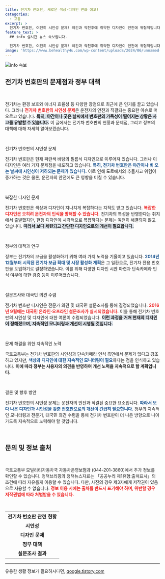 ```yaml
---
title: 전기차 번호판, 새로운 색상·디자인 변화 예고!
categories:
  - 교통
excerpt: >
  전기차 번호판, 여전히 시인성 문제! 야간과 악천후에 취약한 디자인이 안전에 위협적입니다. 정부는 개선안을 모색 중이지만, 대국민 선호도 조사와 전문가 의견은 무엇을 요구할까요? 클릭해서 알아보세요!
feature_text: >
  ## info 실시간 뉴스 속보입니다.

  전기차 번호판, 여전히 시인성 문제! 야간과 악천후에 취약한 디자인이 안전에 위협적입니다. 정부는 개선안을 모색 중이지만, 대국민 선호도 조사와 전문가 의견은 무엇을 요구할까요? 클릭해서 알아보세요!
image: 'https://www.behealthy4u.com/wp-content/uploads/2024/06/unnamed-file.png'
---
```


<p><img src="https://www.behealthy4u.com/wp-content/uploads/2024/06/unnamed-file.png" alt="info 속보" /></p>

<h2 data-ke-size="size26">전기차 번호판의 문제점과 정부 대책</h2>

<p data-ke-size="size16">&nbsp;</p>

<p>전기차는 환경 보호와 에너지 효율성 등 다양한 장점으로 최근에 큰 인기를 끌고 있습니다. 그러나 <b><span style="color: #ee2323;">전기차 번호판의 시인성 문제</span></b>은 운전자의 안전과 직결되는 중요한 이슈로 떠오르고 있습니다. <b><span style="background-color: #21538527;">특히, 야간이나 궂은 날씨에서 번호판의 가독성이 떨어지는 상황은 사고를 유발할 수 있습니다.</span></b> 이 글에서는 전기차 번호판의 현황과 문제점, 그리고 정부의 대책에 대해 자세히 알아보겠습니다.</p>

<p data-ke-size="size16">&nbsp;</p>

<p>전기차 번호판의 시인성 문제</p>

<p>전기차 번호판은 현재 파란색 바탕의 필름식 디자인으로 이루어져 있습니다. 그러나 이 디자인은 여러 가지 문제점을 내포하고 있습니다. <b><span style="color: #1a5490;">특히, 전기차 번호판은 야간이나 비 오는 날씨에 시인성이 저하되는 문제가 있습니다.</span></b> 이로 인해 도로에서의 추돌사고 위험이 증가하는 것은 물론, 운전자의 안전에도 큰 영향을 미칠 수 있습니다.</p>

<p data-ke-size="size16">&nbsp;</p>

<p>복잡한 디자인 문제</p>

<p>전기차 번호판은 색상과 디자인이 지나치게 복잡하다는 지적도 받고 있습니다. <b><span style="color: #ee2323;">복잡한 디자인은 오히려 운전자의 인식을 방해할 수 있습니다.</span></b> 전기차의 특성을 반영한다는 취지에서 출발했지만, 현행 디자인이 시각적으로 복잡하다는 문제는 여전히 해결되지 않고 있습니다. <b><span style="background-color: #21538527;">따라서 보다 세련되고 간단한 디자인으로의 개선이 필요합니다.</span></b></p>

<p data-ke-size="size16">&nbsp;</p>

<p>정부의 대책과 연구</p>

<p>정부는 전기차의 보급을 활성화하기 위해 여러 가지 노력을 기울이고 있습니다. <b><span style="color: #1a5490;">2014년 12월부터 시작된 전기차 보급 확대 및 시장 활성화 계획</span></b>은 그 일환으로, 전기차 전용 번호판을 도입하기로 결정하였습니다. 이를 위해 다양한 디자인 시안 마련과 단속카메라 인식 여부에 대한 검증 등이 이루어졌습니다.</p>

<p data-ke-size="size16">&nbsp;</p>

<p>설문조사와 대국민 의견 수렴</p>

<p>전기차 번호판 디자인은 전문가 의견 및 대국민 설문조사를 통해 결정되었습니다. <b><span style="color: #ee2323;">2016년 9월에는 대국민 온라인·오프라인 설문조사가 실시되었습니다.</span></b> 이를 통해 전기차 번호판의 시인성 및 디자인에 대한 여론이 수렴되었습니다. <b><span style="background-color: #21538527;">이런 과정을 거쳐 현재의 디자인이 정해졌으며, 지속적인 모니터링과 개선이 시행될 것입니다.</span></b></p>

<p data-ke-size="size16">&nbsp;</p>

<p>문제 해결을 위한 지속적인 노력</p>

<p>국토교통부는 전기차 번호판의 시인성과 단속카메라 인식 측면에서 문제가 없다고 강조하고 있지만, <b><span style="color: #1a5490;">색상과 디자인에 대한 지속적인 모니터링이 필요</span></b>하다는 점을 인식하고 있습니다. <b><span style="ee2323;">이에 따라 정부는 사용자의 의견을 반영하여 개선 노력을 지속적으로 할 계획입니다.</span></b> </p>

<p data-ke-size="size16">&nbsp;</p>

<p>결론 및 향후 방안</p>

<p>전기차 번호판의 시인성 문제는 운전자의 안전과 직결된 중요한 요소입니다. <b><span style="color: #1a5490;">따라서 보다 나은 디자인과 시인성을 갖춘 번호판으로의 개선이 긴급히 필요합니다.</span></b> 정부의 지속적인 모니터링과 전문가, 대국민 의견 수렴을 통해 전기차 번호판이 더 나은 방향으로 나아가도록 지속적으로 노력해야 할 것입니다.</p>

<p data-ke-size="size16">&nbsp;</p>

<h2 data-ke-size="size26">문의 및 정보 출처</h2>

<p data-ke-size="size16">&nbsp;</p>

<p>국토교통부 모빌리티자동차국 자동차운영보험과 (044-201-3860)에서 추가 정보를 확인할 수 있습니다. 정책브리핑의 정책뉴스자료는 「공공누리 제1유형:출처표시」의 조건에 따라 자유롭게 이용할 수 있습니다. 다만, 사진의 경우 제3자에게 저작권이 있음으로 사용할 수 없습니다. <b><span style="color: #ee2323;">정보 이용 시에는 출처를 반드시 표기해야 하며, 위반할 경우 저작권법에 따라 처벌받을 수 있습니다.</span></b></p>

<p data-ke-size="size16">&nbsp;</p>

<table>
    <tr>
        <td style="text-align: center; height: 17px;"><b>전기차 번호판 관련 현황</b></td>
    </tr>
    <tr>
        <td style="text-align: center; height: 17px;"><b>시인성</b></td>
    </tr>
    <tr>
        <td style="text-align: center; height: 17px;"><b>디자인 문제</b></td>
    </tr>
    <tr>
        <td style="text-align: center; height: 17px;"><b>정부 대책</b></td>
    </tr>
    <tr>
        <td style="text-align: center; height: 17px;"><b>설문조사 결과</b></td>
    </tr>
</table>

<hr>
유용한 생활 정보가 필요하시다면, <a href="https://qoogle.tistory.com" rel="dofollow">qoogle.tistory.com</a>


